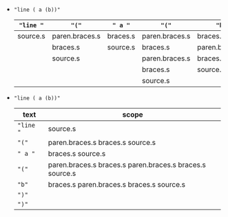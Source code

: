 - `"line ( a (b))"`

  | `"line "` | `"("`          | `" a "`  | `"("`          | `"b"`          | `")"`          | `")"`          |
  | --------- | -------------- | -------- | -------------- | -------------- | -------------- | -------------- |
  | source.s  | paren.braces.s | braces.s | paren.braces.s | braces.s       | paren.braces.s | paren.braces.s |
  |           | braces.s       | source.s | braces.s       | paren.braces.s | braces.s       | braces.s       |
  |           | source.s       |          | paren.braces.s | braces.s       | paren.braces.s | source.s       |
  |           |                |          | braces.s       | source.s       | braces.s       |                |
  |           |                |          | source.s       |                | source.s       |                |

- `"line ( a (b))"`

  | text      | scope                                                    |
  | --------- | -------------------------------------------------------- |
  | `"line "` | source.s                                                 |
  | `"("`     | paren.braces.s braces.s source.s                         |
  | `" a "`   | braces.s source.s                                        |
  | `"("`     | paren.braces.s braces.s paren.braces.s braces.s source.s |
  | `"b"`     | braces.s paren.braces.s braces.s source.s                |
  | `")"`     |                                                          |
  | `")"`     |                                                          |
